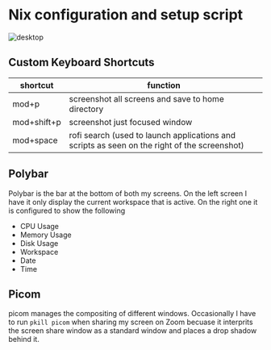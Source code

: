 # Nix configuration and setup script

![desktop](https://imgur.com/03ESIC1.png)

## Custom Keyboard Shortcuts

|shortcut|function|
|---|---|
|mod+p|screenshot all screens and save to home directory|
|mod+shift+p|screenshot just focused window|
|mod+space|rofi search (used to launch applications and scripts as seen on the right of the screenshot)|

## Polybar

Polybar is the bar at the bottom of both my screens. On the left screen I have it only display the current workspace that is active. On the right one it is configured to show the following
- CPU Usage
- Memory Usage
- Disk Usage
- Workspace
- Date
- Time

## Picom
picom manages the compositing of different windows. Occasionally I have to run `pkill picom` when sharing my screen on Zoom becuase it interprits the screen share window as a standard window and places a drop shadow behind it.

